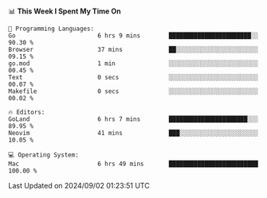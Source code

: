 <!--START_SECTION:waka-->
📊 **This Week I Spent My Time On** 

```text
💬 Programming Languages: 
Go                       6 hrs 9 mins        ███████████████████████░░   90.30 % 
Browser                  37 mins             ██░░░░░░░░░░░░░░░░░░░░░░░   09.15 % 
go.mod                   1 min               ░░░░░░░░░░░░░░░░░░░░░░░░░   00.45 % 
Text                     0 secs              ░░░░░░░░░░░░░░░░░░░░░░░░░   00.07 % 
Makefile                 0 secs              ░░░░░░░░░░░░░░░░░░░░░░░░░   00.02 % 

🔥 Editors: 
GoLand                   6 hrs 7 mins        ██████████████████████░░░   89.95 % 
Neovim                   41 mins             ███░░░░░░░░░░░░░░░░░░░░░░   10.05 % 

💻 Operating System: 
Mac                      6 hrs 49 mins       █████████████████████████   100.00 % 
```


 Last Updated on 2024/09/02 01:23:51 UTC
<!--END_SECTION:waka-->
